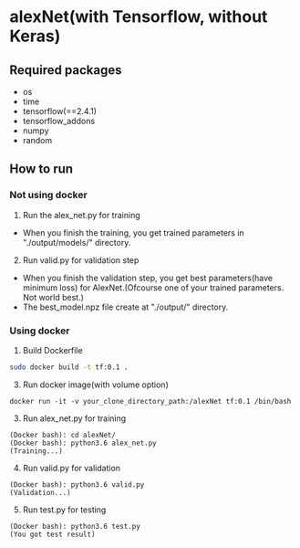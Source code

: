 # alexNet(with Tensorflow, without Keras)

## Required packages
- os
- time
- tensorflow(==2.4.1)
- tensorflow_addons
- numpy
- random

## How to run
### Not using docker 
1. Run the alex_net.py for training
  - When you finish the training, you get trained parameters in "./output/models/" directory.
2. Run valid.py for validation step
  - When you finish the validation step, you get best parameters(have minimum loss) for AlexNet.(Ofcourse one of your trained parameters. Not world best.)
  - The best_model.npz file create at "./output/" directory.

### Using docker
1. Build Dockerfile
```bash
sudo docker build -t tf:0.1 .
```
3. Run docker image(with volume option)
```
docker run -it -v your_clone_directory_path:/alexNet tf:0.1 /bin/bash
```
3. Run alex_net.py for training
```
(Docker bash): cd alexNet/
(Docker bash): python3.6 alex_net.py
(Training...)
```
4. Run valid.py for validation
```
(Docker bash): python3.6 valid.py
(Validation...)
```
5. Run test.py for testing
```
(Docker bash): python3.6 test.py
(You got test result)
```
